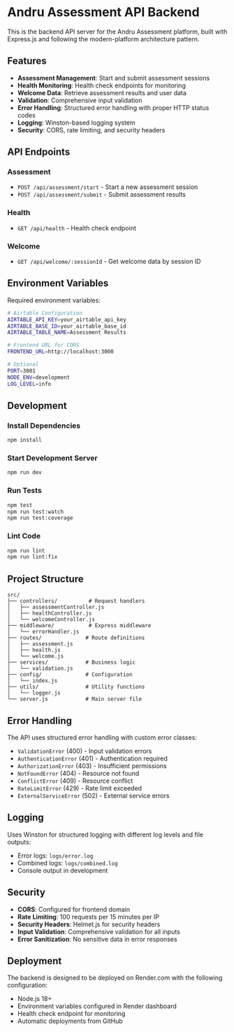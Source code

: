 # Andru Assessment API Backend

This is the backend API server for the Andru Assessment platform, built with Express.js and following the modern-platform architecture pattern.

## Features

- **Assessment Management**: Start and submit assessment sessions
- **Health Monitoring**: Health check endpoints for monitoring
- **Welcome Data**: Retrieve assessment results and user data
- **Validation**: Comprehensive input validation
- **Error Handling**: Structured error handling with proper HTTP status codes
- **Logging**: Winston-based logging system
- **Security**: CORS, rate limiting, and security headers

## API Endpoints

### Assessment
- `POST /api/assessment/start` - Start a new assessment session
- `POST /api/assessment/submit` - Submit assessment results

### Health
- `GET /api/health` - Health check endpoint

### Welcome
- `GET /api/welcome/:sessionId` - Get welcome data by session ID

## Environment Variables

Required environment variables:

```bash
# Airtable Configuration
AIRTABLE_API_KEY=your_airtable_api_key
AIRTABLE_BASE_ID=your_airtable_base_id
AIRTABLE_TABLE_NAME=Assessment Results

# Frontend URL for CORS
FRONTEND_URL=http://localhost:3000

# Optional
PORT=3001
NODE_ENV=development
LOG_LEVEL=info
```

## Development

### Install Dependencies
```bash
npm install
```

### Start Development Server
```bash
npm run dev
```

### Run Tests
```bash
npm test
npm run test:watch
npm run test:coverage
```

### Lint Code
```bash
npm run lint
npm run lint:fix
```

## Project Structure

```
src/
├── controllers/          # Request handlers
│   ├── assessmentController.js
│   ├── healthController.js
│   └── welcomeController.js
├── middleware/           # Express middleware
│   └── errorHandler.js
├── routes/              # Route definitions
│   ├── assessment.js
│   ├── health.js
│   └── welcome.js
├── services/            # Business logic
│   └── validation.js
├── config/              # Configuration
│   └── index.js
├── utils/               # Utility functions
│   └── logger.js
└── server.js            # Main server file
```

## Error Handling

The API uses structured error handling with custom error classes:

- `ValidationError` (400) - Input validation errors
- `AuthenticationError` (401) - Authentication required
- `AuthorizationError` (403) - Insufficient permissions
- `NotFoundError` (404) - Resource not found
- `ConflictError` (409) - Resource conflict
- `RateLimitError` (429) - Rate limit exceeded
- `ExternalServiceError` (502) - External service errors

## Logging

Uses Winston for structured logging with different log levels and file outputs:

- Error logs: `logs/error.log`
- Combined logs: `logs/combined.log`
- Console output in development

## Security

- **CORS**: Configured for frontend domain
- **Rate Limiting**: 100 requests per 15 minutes per IP
- **Security Headers**: Helmet.js for security headers
- **Input Validation**: Comprehensive validation for all inputs
- **Error Sanitization**: No sensitive data in error responses

## Deployment

The backend is designed to be deployed on Render.com with the following configuration:

- Node.js 18+
- Environment variables configured in Render dashboard
- Health check endpoint for monitoring
- Automatic deployments from GitHub
